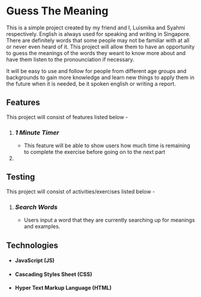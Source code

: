 # **Guess The Meaning**

This is a simple project created by my friend and I, Luismika and Syahmi respectively. English is always used for speaking and writing in Singapore. There are definitely words that some people may not be familiar with at all or never even heard of it. This project will allow them to have an opportunity to guess the meanings of the words they weant to know more about and have them listen to the pronounciation if necessary.

It will be easy to use and follow for people from different age groups and backgrounds to gain more knowledge and learn new things to apply them in the future when it is needed, be it spoken english or writing a report.

## **Features**

This project will consist of features listed below -

 1. ### *1 Minute Timer*
     - This feature will be able to show users how much time is remaining to complete the exercise before going on to the next part

2. 
## **Testing**

This project will consist of activities/exercises listed below -
1. ### *Search Words*
     - Users input a word that they are currently searching up for meanings and examples.

## **Technologies**
- #### JavaScript (JS)
- #### Cascading Styles Sheet (CSS)
- #### Hyper Text Markup Language (HTML)


